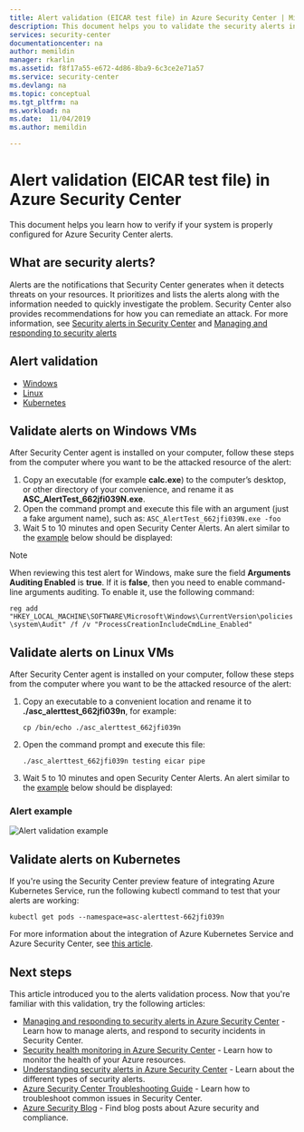```yaml
---
title: Alert validation (EICAR test file) in Azure Security Center | Microsoft Docs
description: This document helps you to validate the security alerts in Azure Security Center.
services: security-center
documentationcenter: na
author: memildin
manager: rkarlin
ms.assetid: f8f17a55-e672-4d86-8ba9-6c3ce2e71a57
ms.service: security-center
ms.devlang: na
ms.topic: conceptual
ms.tgt_pltfrm: na
ms.workload: na
ms.date:  11/04/2019
ms.author: memildin

---
```

# Alert validation (EICAR test file) in Azure Security Center
This document helps you learn how to verify if your system is properly configured for Azure Security Center alerts.

## What are security alerts?
Alerts are the notifications that Security Center generates when it detects threats on your resources. It prioritizes and lists the alerts along with the information needed to quickly investigate the problem. Security Center also provides recommendations for how you can remediate an attack.
For more information, see [Security alerts in Security Center](security-center-alerts-overview.md) and [Managing and responding to security alerts](security-center-managing-and-responding-alerts.md)

## Alert validation

* [Windows](#validate-windows)
* [Linux](#validate-linux)
* [Kubernetes](#validate-kubernetes)

## Validate alerts on Windows VMs <a name="validate-windows"></a>

After Security Center agent is installed on your computer, follow these steps from the computer where you want to be the attacked resource of the alert:

1. Copy an executable (for example **calc.exe**) to the computer’s desktop, or other directory of your convenience, and rename it as **ASC_AlertTest_662jfi039N.exe**.
1. Open the command prompt and execute this file with an argument (just a fake argument name), such as: ```ASC_AlertTest_662jfi039N.exe -foo```
1. Wait 5 to 10 minutes and open Security Center Alerts. An alert similar to the [example](#alert-validate) below should be displayed:

> [!NOTE]
> When reviewing this test alert for Windows, make sure the field **Arguments Auditing Enabled** is **true**. If it is **false**, then you need to enable command-line arguments auditing. To enable it, use the following command:
>
>```reg add "HKEY_LOCAL_MACHINE\SOFTWARE\Microsoft\Windows\CurrentVersion\policies\system\Audit" /f /v "ProcessCreationIncludeCmdLine_Enabled"```

## Validate alerts on Linux VMs <a name="validate-linux"></a>

After Security Center agent is installed on your computer, follow these steps from the computer where you want to be the attacked resource of the alert:
1. Copy an executable to a convenient location and rename it to **./asc_alerttest_662jfi039n**, for example:

    ```cp /bin/echo ./asc_alerttest_662jfi039n```

1. Open the command prompt and execute this file:

    ```./asc_alerttest_662jfi039n testing eicar pipe```

1. Wait 5 to 10 minutes and open Security Center Alerts. An alert similar to the [example](#alert-validate) below should be displayed:

### Alert example <a name="alert-validate"></a>

![Alert validation example](./media/security-center-alert-validation/security-center-alert-validation-fig2.png) 


## Validate alerts on Kubernetes <a name="validate-kubernetes"></a>

If you're using the Security Center preview feature of integrating Azure Kubernetes Service, run the following kubectl command to test that your alerts are working:

```kubectl get pods --namespace=asc-alerttest-662jfi039n```

For more information about the integration of Azure Kubernetes Service and Azure Security Center, see [this article](azure-kubernetes-service-integration.md).

## Next steps
This article introduced you to the alerts validation process. Now that you're familiar with this validation, try the following articles:

* [Managing and responding to security alerts in Azure Security Center](https://docs.microsoft.com/azure/security-center/security-center-managing-and-responding-alerts) - Learn how to manage alerts, and respond to security incidents in Security Center.
* [Security health monitoring in Azure Security Center](security-center-monitoring.md) - Learn how to monitor the health of your Azure resources.
* [Understanding security alerts in Azure Security Center](https://docs.microsoft.com/azure/security-center/security-center-alerts-type) - Learn about the different types of security alerts.
* [Azure Security Center Troubleshooting Guide](https://docs.microsoft.com/azure/security-center/security-center-troubleshooting-guide) - Learn how to troubleshoot common issues in Security Center.
* [Azure Security Blog](https://blogs.msdn.com/b/azuresecurity/) - Find blog posts about Azure security and compliance.
